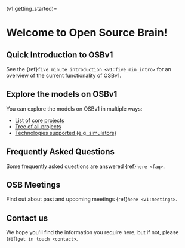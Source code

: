 (v1:getting_started)=
# Welcome to Open Source Brain!

## Quick Introduction to OSBv1

See the {ref}`five minute introduction <v1:five_min_intro>` for an overview of the current functionality of OSBv1.

## Explore the models on OSBv1

You can explore the models on OSBv1 in multiple ways:

- [List of core projects](http://www.opensourcebrain.org/projects)
- [Tree of all projects](http://www.opensourcebrain.org/projects#cells)
- [Technologies supported (e.g. simulators)](http://www.opensourcebrain.org/projects#technology)

## Frequently Asked Questions

Some frequently asked questions are answered {ref}`here <faq>`.


## OSB Meetings

Find out about past and upcoming meetings {ref}`here <v1:meetings>`.


## Contact us

We hope you'll find the information you require here, but if not, please {ref}`get in touch <contact>`.
